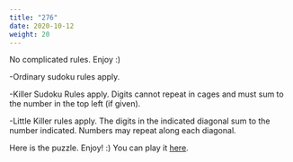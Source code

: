 ```yaml
---
title: "276"
date: 2020-10-12
weight: 20
---
```


<p>No complicated rules. Enjoy :)</p>
<p>
-Ordinary sudoku rules apply.
</p>
<p>
-Killer Sudoku Rules apply. Digits cannot repeat in cages and must sum to the number in the top left (if given).
</p>
<p>
-Little Killer rules apply. The digits in the indicated diagonal sum to the number indicated. Numbers may repeat along each diagonal.
</p>
<p>Here is the puzzle. Enjoy! :)
You can play it <a href="https://sudokupad.app/jk3mahs8ct">here</a>.


</p>